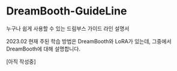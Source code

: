 # DreamBooth-GuideLine

누구나 쉽게 사용할 수 있는 드림부스 가이드 라인 설명서

2023.02 현재 주된 학습 방법은 DreamBooth와 LoRA가 있는데, 그중에서 DreamBooth에 대해 설명합니다.

[아직 작성중]
